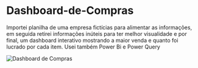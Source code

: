 # Dashboard-de-Compras

Importei planilha de uma empresa fictícias para alimentar as informações, em seguida retirei informações inúteis para ter melhor visualidade e por final, um dashboard interativo mostrando a maior venda e quanto foi lucrado por cada item. 
Usei também Power Bi e Power Query

![Dashboard de Compras](https://github.com/Dsaamorim/Dashboard-de-Compras/blob/main/Dashboard%20de%20Compras.gif)
